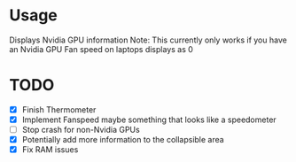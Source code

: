 # Usage
Displays Nvidia GPU information
Note:
This currently only works if you have an Nvidia GPU
Fan speed on laptops displays as 0

# TODO
+ [x] Finish Thermometer
+ [x] Implement Fanspeed maybe something that looks like a speedometer
+ [ ] Stop crash for non-Nvidia GPUs
+ [x] Potentially add more information to the collapsible area
+ [x] Fix RAM issues